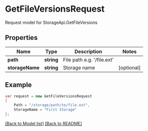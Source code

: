 
# GetFileVersionsRequest

Request model for StorageApi.GetFileVersions

## Properties

Name | Type | Description  | Notes
------------- | ------------- | ------------- | -------------
**path** | **string**| File path e.g. &#39;/file.ext&#39; | 
**storageName** | **string**| Storage name | [optional] 

## Example
```csharp
var request = new GetFileVersionsRequest
{ 
    Path = "/storage/path/to/file.ext",
    StorageName = "First Storage"
};
```

[[Back to Model list]](Models.md) [[Back to README]](README.md)
